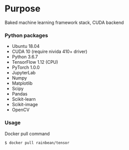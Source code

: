 # Purpose

Baked machine learning framework stack, CUDA backend

### Python packages

- Ubuntu 18.04
- CUDA 10 (require nivida 410+ driver)
- Python 3.6.7
- TensorFlow 1.12 (CPU)
- PyTorch 1.0.0
- JupyterLab
- Numpy
- Matplotlib
- Scipy
- Pandas
- Scikit-learn
- Scikit-image
- OpenCV

### Usage

Docker pull command
```
$ docker pull rainbean/tensor
```
